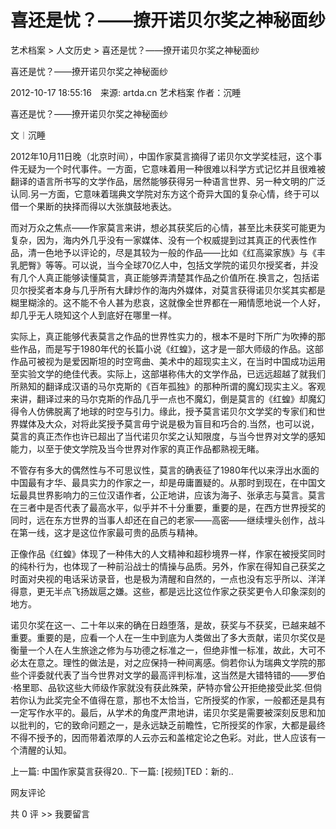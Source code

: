 # 喜还是忧？——撩开诺贝尔奖之神秘面纱

艺术档案 > 人文历史 > 喜还是忧？——撩开诺贝尔奖之神秘面纱

喜还是忧？——撩开诺贝尔奖之神秘面纱

2012-10-17 18:55:16　来源: artda.cn 艺术档案 作者：沉睡



喜还是忧？——撩开诺贝尔奖之神秘面纱

文︱沉睡

2012年10月11日晚（北京时间），中国作家莫言摘得了诺贝尔文学奖桂冠，这个事件无疑为一个时代事件。一方面，它意味着用一种很难以科学方式记忆并且很难被翻译的语言所书写的文学作品，居然能够获得另一种语言世界、另一种文明的广泛认同.另一方面，它意味着瑞典文学院对东方这个奇异大国的复杂心情，终于可以借一个果断的抉择而得以大张旗鼓地表达。

而对万众之焦点——作家莫言来讲，想必其获奖后的心情，甚至比未获奖可能更为复杂，因为，海内外几乎没有一家媒体、没有一个权威提到过其真正的代表性作品，清一色地予以评论的，尽是其较为一般的作品——比如《红高粱家族》与《丰乳肥臀》等等。可以说，当今全球70亿人中，包括文学院的诺贝尔授奖者，并没有几个人真正能够读懂莫言，真正能够弄清楚其作品之价值所在.换言之，包括诺贝尔授奖者本身与几乎所有大肆炒作的海内外媒体，对莫言获得诺贝尔奖其实都是糊里糊涂的。这不能不令人甚为悲哀，这就像全世界都在一厢情愿地说一个人好，却几乎无人晓知这个人到底好在哪里一样。

实际上，真正能够代表莫言之作品的世界性实力的，根本不是时下所广为吹捧的那些作品，而是写于1980年代的长篇小说《红蝗》，这才是一部大师级的作品。这部作品可被视为是爱因斯坦的时空弯曲、美术中的超现实主义，在当时中国成功运用至实验文学的绝佳代表。实际上，这部堪称伟大的文学作品，已远远超越了就我们所熟知的翻译成汉语的马尔克斯的《百年孤独》的那种所谓的魔幻现实主义。客观来讲，翻译过来的马尔克斯的作品几乎一点也不魔幻，倒是莫言的《红蝗》却魔幻得令人仿佛脱离了地球的时空与引力。缘此，授予莫言诺贝尔文学奖的专家们和世界媒体及大众，对将此奖授予莫言毋宁说是极为盲目和巧合的.当然，也可以说，莫言的真正杰作也许已超出了当代诺贝尔奖之认知限度，与当今世界对文学的感知能力，以至于使文学院及当今世界对作家的真正作品都熟视无睹。

不管存有多大的偶然性与不可思议性，莫言的确表征了1980年代以来浮出水面的中国最有才华、最具实力的作家之一，却是毋庸置疑的。从那时到现在，在中国文坛最具世界影响力的三位汉语作者，公正地讲，应该为海子、张承志与莫言。莫言在三者中是否代表了最高水平，似乎并不十分重要，重要的是，在西方世界授奖的同时，远在东方世界的当事人却还在自己的老家——高密——继续埋头创作，战斗在第一线，这才是这位作家最可贵的品质与精神。

正像作品《红蝗》体现了一种伟大的人文精神和超秒境界一样，作家在被授奖同时的纯朴行为，也体现了一种前沿战士的情操与品质。另外，作家在得知自己获奖之时面对央视的电话采访录音，也是极为清醒和自然的，一点也没有忘乎所以、洋洋得意，更无半点飞扬跋扈之嫌。这些，都是远比这位作家之获奖更令人印象深刻的地方。

诺贝尔奖在这一、二十年以来的确在日趋堕落，是故，获奖与不获奖，已越来越不重要。重要的是，应看一个人在一生中到底为人类做出了多大贡献，诺贝尔奖仅是衡量一个人在人生旅途之修为与功德之标准之一，但绝非惟一标准，故此，大可不必太在意之。理性的做法是，对之应保持一种间离感。倘若你认为瑞典文学院的那些个评委就代表了当今世界对文学的最高评判标准，这当然是大错特错的——罗伯·格里耶、品钦这些大师级作家就没有获此殊荣，萨特亦曾公开拒绝接受此奖.但倘若你认为此奖完全不值得在意，那也不太恰当，它所授奖的作家，一般都还是具有一定写作水平的。最后，从学术的角度严肃地讲，诺贝尔奖是需要被深刻反思和加以批判的，它的致命问题之一，是永远缺乏前瞻性，它所授奖的作家，大都是最终不得不授予的，因而带着浓厚的人云亦云和盖棺定论之色彩。对此，世人应该有一个清醒的认知。

上一篇: 中国作家莫言获得20..  下一篇: [视频]TED：新的..   

网友评论

共 0 评 >>  我要留言